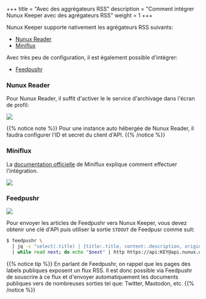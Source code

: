 +++
title = "Avec des aggrégateurs RSS"
description = "Comment intégrer Nunux Keeper avec des agrégateurs RSS"
weight = 1
+++

Nunux Keeper supporte nativement les agrégateurs RSS suivants:

- [Nunux Reader](https://reader.nunux.org/welcome)
- [Miniflux](https://miniflux.app/)

Avec très peu de configuration, il est également possible d'intégrer:

- [Feedpushr](https://github.com/ncarlier/feedpushr)

### Nunux Reader

Pour Nunux Reader, il suffit d'activer le le service d'archivage dans l'écran de
profil:

![](/integration/nunux-reader.png?classes=border,shadow)

{{% notice note %}}
Pour une instance auto hébergée de Nunux Reader, il faudra configurer l'ID
et secret du client d'API.
{{% /notice %}}

### Miniflux

La [documentation officielle](https://docs.miniflux.app/en/latest/integration.html#nunux-keeper)
de Miniflux explique comment effectuer l'intégration.

![](/integration/miniflux.png?classes=border,shadow)

### Feedpushr

![](/integration/feedpushr.png?classes=border,shadow)

Pour envoyer les articles de Feedpushr vers Nunux Keeper, vous devez obtenir
une clé d'API puis utiliser la sortie `STDOUT` de Feedpusr comme suit:

```bash
$ feedpushr \
  | jq -c "select(.title) | {title:.title, content:.description, origin: .link}" \
  | while read next; do echo "$next" | http https://api:KEY@api.nunux.org/keeper/v2/documents; done
```

{{% notice tip %}}
En parlant de Feedpushr, on rappel que les pages des labels publiques exposent
un flux RSS.
Il est donc possible via Feedpushr de souscrire à ce flux et d'envoyer
automatiquement les documents publiques vers de nombreuses sorties tel que:
Twitter, Mastodon, etc.
{{% /notice %}}

